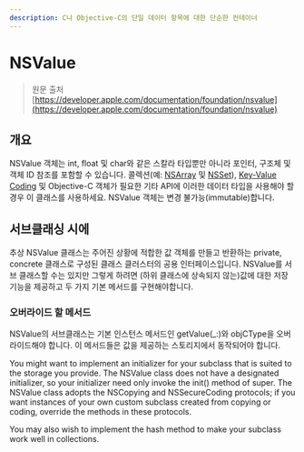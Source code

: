 ```yaml
---
description: C나 Objective-C의 단일 데이터 항목에 대한 단순한 컨테이너
---
```


# NSValue

> 원문 출처  
> [https://developer.apple.com/documentation/foundation/nsvalue](https://developer.apple.com/documentation/foundation/nsvalue)

## 개요

NSValue 객체는 int, float 및 char와 같은 스칼라 타입뿐만 아니라 포인터, 구조체 및 객체 ID 참조를 포함할 수 있습니다. 콜렉션\(예: [NSArray](../../../etc/not-found.md) 및 [NSSet](../../../etc/not-found.md)\), [Key-Value Coding](../../../etc/not-found.md) 및 Objective-C 객체가 필요한 기타 API에 이러한 데이터 타입을 사용해야 할 경우 이 클래스를 사용하세요. NSValue 객체는 변경 불가능\(immutable\)합니다.

## 서브클래싱 시에

추상 NSValue 클래스는 주어진 상황에 적합한 값 객체를 만들고 반환하는 private, concrete 클래스로 구성된 클래스 클러스터의 공용 인터페이스입니다. NSValue를 서브 클래스할 수는 있지만 그렇게 하려면 \(하위 클래스에 상속되지 않는\)값에 대한 저장 기능을 제공하고 두 가지 기본 메서드를 구현해야합니다.

### 오버라이드 할 메서드

NSValue의 서브클래스는 기본 인스턴스 메서드인 getValue\(\_:\)와 objCType을 오버라이드해야 합니다. 이 메서드들은 값을 제공하는 스토리지에서 동작되어야 합니다.

You might want to implement an initializer for your subclass that is suited to the storage you provide. The NSValue class does not have a designated initializer, so your initializer need only invoke the init\(\) method of super. The NSValue class adopts the NSCopying and NSSecureCoding protocols; if you want instances of your own custom subclass created from copying or coding, override the methods in these protocols.

You may also wish to implement the hash method to make your subclass work well in collections.


